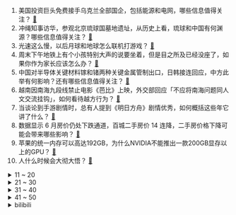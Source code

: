1. 美国投资巨头免费接手乌克兰全部国企，包括能源和电网，哪些信息值得关注？ [:link:](https://www.zhihu.com/question/610223926)
2. 冲绳知事访华，参观北京琉球国墓地遗址，从历史上看，琉球和中国有何渊源？哪些信息值得关注？ [:link:](https://www.zhihu.com/question/610361691)
3. 光速这么慢，以后月球和地球怎么联机打游戏？ [:link:](https://www.zhihu.com/question/609921573)
4. 周末下午地铁上有个小孩特别大声的说要坐着，但是目之所及已经没座了，如果你作为家长应该怎么办？ [:link:](https://www.zhihu.com/question/602074778)
5. 中国对半导体关键材料镓和锗两种关键金属管制出口，日韩接连回应，中方此举有何影响？还有哪些信息值得关注？ [:link:](https://www.zhihu.com/question/610357929)
6. 越南因南海九段线禁止电影《芭比》上映，外交部回应「不应将南海问题同人文交流挂钩」，如何看待越方行为？ [:link:](https://www.zhihu.com/question/610272972)
7. 当谈论到手游剧情时，总有人提到《明日方舟》剧情优秀，如何概括这些年它讲了什么？ [:link:](https://www.zhihu.com/question/610177706)
8. 数据显示 6 月房价仍处下跌通道，百城二手房价 14 连降，二手房价格下降可能会带来哪些影响？ [:link:](https://www.zhihu.com/question/610049419)
9. 苹果的统一内存可以高达192GB，为什么NVIDIA不能推出一款200GB显存以上的GPU？ [:link:](https://www.zhihu.com/question/610086426)
10. 人什么时候会大彻大悟？ [:link:](https://www.zhihu.com/question/590549451)
<details>
<summary>11 ~ 20</summary>

11. 清华北大参观预约名额秒光，商家打出付费参观广告「清华三百元一位，北大四百元一位」，如何看待此事？ [:link:](https://www.zhihu.com/question/610246099)
12. 苏武在贝加尔湖牧羊，条件恶劣，挖食鼠粮草根为生，他为什么不吃羊？ [:link:](https://www.zhihu.com/question/25483987)
13. 被十斤的猫咪踩奶是什么感觉？ [:link:](https://www.zhihu.com/question/608568925)
14. 2023 LPL 夏季赛 EDG 1:2 不敌 TT，如何评价这场比赛？ [:link:](https://www.zhihu.com/question/610296656)
15. 伊朗成为上合组织成员国，该国发展会产生哪些影响？对上合组织有哪些利好？ [:link:](https://www.zhihu.com/question/610315319)
16. 我和我父母在小群里骂我老婆，她看了我们的聊天记录一直跟我闹，以后要怎么经营好这段婚姻？ [:link:](https://www.zhihu.com/question/609136224)
17. 爱因斯坦相对论再被验证，国际科学家团队首次观测到「引力波背景」证据，或揭示宇宙最早期历史，意味着什么？ [:link:](https://www.zhihu.com/question/610253924)
18. 侯友宜首度表态称接受合乎「中华民国宪法」的「九二共识」，反对蔡英文污蔑「九二共识」，如何看待这一表态？ [:link:](https://www.zhihu.com/question/610259391)
19. 如何看待 26 城发布地铁年报，但只有4 城是赚到钱的？地铁是个「亏钱」的生意吗？ [:link:](https://www.zhihu.com/question/610117816)
20. 如果你彩票中了1800万，会告诉家里人么? [:link:](https://www.zhihu.com/question/604851129)
</details>
<details>
<summary>21 ~ 30</summary>

21. 恒大董事长许家印发声：明确广州目标「今年保级、明年冲超！」，引援须恒大足校出品，哪些信息值得关注？ [:link:](https://www.zhihu.com/question/610278108)
22. 沙特、俄罗斯同日宣布石油减产计划，8 月共减产 150 万桶，原因有哪些？将带来哪些影响？ [:link:](https://www.zhihu.com/question/610217964)
23. 都说老潘森的 Q 十分强力，那么和它差不多的老努努 E 和石头人 Q 为什么无法代替潘森？ [:link:](https://www.zhihu.com/question/609867787)
24. 英国将首推水葬，沸水煮遗体 4 小时，如何评价这种殡葬方式？ [:link:](https://www.zhihu.com/question/610125040)
25. 如果中国发布经济刺激政策，会对房价和股市有什么影响，普通投资者应该如何进行投资理财？ [:link:](https://www.zhihu.com/question/609606887)
26. 你请客吃饭，结账时发现有人私下拿好烟好酒记在账上，怎么应对？ [:link:](https://www.zhihu.com/question/465991724)
27. 中国驻日本大使馆阐述中方对福岛核污染水排海问题的立场，其中哪些信息值得关注？ [:link:](https://www.zhihu.com/question/610238974)
28. 爷爷让我把空调开到29度，我很矫情吗？ [:link:](https://www.zhihu.com/question/609851222)
29. 汽车空调到底有多费油？ [:link:](https://www.zhihu.com/question/608232739)
30. 只有让自己变得更加优秀，才有资格爱与被爱吗？ [:link:](https://www.zhihu.com/question/592455338)
</details>
<details>
<summary>31 ~ 40</summary>

31. 为什么教练一直反对力量训练后的有氧爬坡？ [:link:](https://www.zhihu.com/question/609590581)
32. 《甄嬛传》中，端妃为什么从没跟甄嬛说起她像纯元这件事？ [:link:](https://www.zhihu.com/question/393535118)
33. 夏天医美后用什么修复皮肤？ [:link:](https://www.zhihu.com/question/498292858)
34. 这届亚运会，首次作为正式项目的手游电竞比赛都有什么值得期待？ [:link:](https://www.zhihu.com/question/609567949)
35. 我说不想和男朋友父母一起吃饭，他很生气，是我不对吗？ [:link:](https://www.zhihu.com/question/608242763)
36. 为什么孩子不想去上幼儿园？家长有什么好方法解决这个问题吗？ [:link:](https://www.zhihu.com/question/608222104)
37. 《英雄联盟》史上最快乐的 Bug 你认为是什么？ [:link:](https://www.zhihu.com/question/452932708)
38. 为什么很多人都以为味精是化学合成的？ [:link:](https://www.zhihu.com/question/479672956)
39. 高三了，英语40分还有可能吗? [:link:](https://www.zhihu.com/question/601386395)
40. 高三失利了，选择复读还是出去打工好呢? [:link:](https://www.zhihu.com/question/610280809)
</details>
<details>
<summary>41 ~ 50</summary>

41. 弟弟想放弃上大学去打电竞咋办? [:link:](https://www.zhihu.com/question/605640444)
42. 《左传》、《史记》和《资治通鉴》哪一本更好看？ [:link:](https://www.zhihu.com/question/515412130)
43. 湖南一火车站不让进候车厅，乘客顶烈日排队，铁路官方回应「非营业时段不开放」，如何看待此事？ [:link:](https://www.zhihu.com/question/610039783)
44. 医院实习生不小心把锐器等垃圾丢进医疗垃圾犯法吗? [:link:](https://www.zhihu.com/question/609510495)
45. 志愿填报市场火热，媒体称选大学及专业也应有「大众点评网」，志愿咨询行业有何乱象？如何使报考信息更透明？ [:link:](https://www.zhihu.com/question/610269162)
46. 领导带我参加饭局，我能否主动添加其他人（领导）的微信？ [:link:](https://www.zhihu.com/question/609117222)
47. MBA提前面试的优势是什么？为什么要参加提前面试？ [:link:](https://www.zhihu.com/question/586638702)
48. 全国多地再度上调最低工资标准，全国 15 个省份最低工资标准大于等于 2000 元，哪些信息值得关注？ [:link:](https://www.zhihu.com/question/610242638)
49. 为什么 LPL 联赛的 MVP 评选赛事 OB 和裁判各占两票，他们有游戏理解吗？ [:link:](https://www.zhihu.com/question/609949877)
50. 法院是不是在审理案件之前就已经知道结果了？ [:link:](https://www.zhihu.com/question/608372592)
</details><details>
<summary>bilibili</summary>

</details>